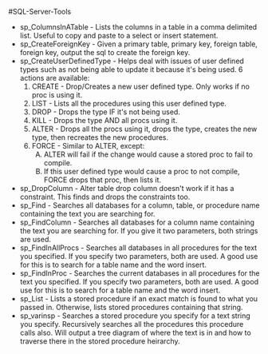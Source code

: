 #SQL-Server-Tools
<ul>
  <li>sp_ColumnsInATable - Lists the columns in a table in a comma delimited list. Useful to copy and paste to a select or insert statement.</li>
  <li>sp_CreateForeignKey - Given a primary table, primary key, foreign table, foreign key, output the sql to create the foreign key.</li>
  <li>sp_CreateUserDefinedType - Helps deal with issues of user defined types such as not being able to update it because it's being used. 6 actions are available:
  <ol type='1'><li>CREATE - Drop/Creates a new user defined type. Only works if no proc is using it.</li>
    <li>LIST - Lists all the procedures using this user defined type.</li>
    <li>DROP - Drops the type IF it's not being used.</li>
    <li>KILL - Drops the type AND all procs using it.</li>
    <li>ALTER - Drops all the procs using it, drops the type, creates the new type, then recreates the new procedures.</li>
    <li>FORCE - Similar to ALTER, except:<ol type='A'>
      <li>ALTER will fail if the change would cause a stored proc to fail to compile.</li>
      <li>If this user defined type would cause a proc to not compile, FORCE drops that proc, then lists it.</li></ol></ol></li>
  <li>sp_DropColumn - Alter table drop column doesn't work if it has a constraint. This finds and drops the constraints too.</li>
  <li>sp_Find - Searches all databases for a column, table, or procedure name containing the text you are searching for.</li>
  <li>sp_FindColumn - Searches all databases for a column name containing the text you are searching for. If you give it two parameters, both strings are used.</li>
  <li>sp_FindInAllProcs - Searches all databases in all procedures for the text you specified. If you specify two parameters, both are used. A good use for this is to search for a table name and the word insert.</li>
  <li>sp_FindInProc - Searches the current databases in all procedures for the text you specified. If you specify two parameters, both are used. A good use for this is to search for a table name and the word insert.</li>
  <li>sp_List - Lists a stored procedure if an exact match is found to what you passed in. Otherwise, lists stored procedures containing that string.</li>
  <li>sp_varinsp - Searches a stored procedure you specify for a text string you specify. Recursively searches all the procedures this procedure calls also. Will output a tree diagram of where the text is in and how to traverse there in the stored procedure heirarchy.</li>
</ul>
